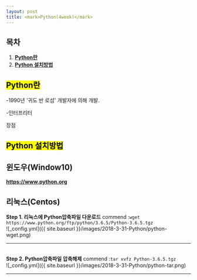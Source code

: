 ```yaml
---
layout: post
title: <mark>Python(4week)</mark>
---
```

<h2>목차</h2>
<div class="well">
<ol>
  <li><a href = "#step1"><b>Python란</b></a></li>
  <li><a href = "#install"><b>Python 설치방법</b></a></li>
</ol>
</div>


<h2 id = "introduce"><mark>Python란</mark></h2>
<div class="well well-sm">
 -1990년 '귀도 반 로섬' 개발자에 의해 개발.

 -인터프리터

장점
</div>


<h2 id = "install"><mark>Python 설치방법</mark></h2>

<h2>윈도우(Window10)</h2>

<div class="well well-sm">
<b><a href = https://www.python.org>https://www.python.org</a></b>
</div>

<h2>리눅스(Centos)</h2>

<div class="well well-sm">
<b>Step 1. 리눅스에 Python압축파일 다운로드</b>
commend :<code class="highlighter-rouge">wget https://www.python.org/ftp/python/3.6.5/Python-3.6.5.tgz</code>
</div>
![_config.yml]({{ site.baseurl }}/images/2018-3-31-Python/python-wget.png)
<hr><br>

<div class="well well-sm">
<b>Step 2. Python압축파일 압축해제</b>
commend :<code class="highlighter-rouge">tar xvfz Python-3.6.5.tgz</code>
</div>
![_config.yml]({{ site.baseurl }}/images/2018-3-31-Python/python-tar.png)
<hr><br>

